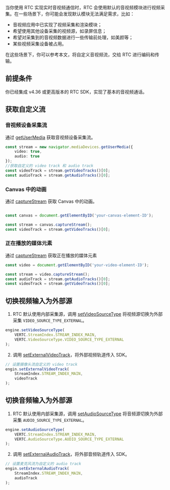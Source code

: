 当你使用 RTC 实现实时音视频通信时，RTC 会使用默认的音视频模块进行视频采集。在一些场景下，你可能会发现默认模块无法满足需求，比如：

* 音视频应用中已实现了视频采集和渲染模块；
* 希望使用其他设备采集的视频源，如录屏信息；
* 希望对采集到的音视频数据进行一些传输前处理，如美颜等；
* 某些视频采集设备被占用。

在这些场景下，你可以参考本文，将自定义音视频流，交给 RTC 进行编码和传输。
## 前提条件
你已经集成 v4.36 或更高版本的 RTC SDK，实现了基本的音视频通话。

## 获取自定义流
### 音视频设备采集流
通过 [getUserMedia](https://developer.mozilla.org/en-US/docs/Web/API/MediaDevices/getUserMedia) 获取音视频设备采集流。
```typescript
const stream = new navigator.mediaDevices.getUserMedia({
    video: true,
    audio: true
});
//获取自定义的 video track 和 audio track
const videoTrack = stream.getVideoTracks()[0];
const audioTrack = stream.getAudioTracks()[0];
```
### Canvas 中的动画
通过 [captureStream](https://developer.mozilla.org/en-US/docs/Web/API/HTMLCanvasElement/captureStream) 获取 Canvas 中的动画。
```typescript

const canvas = document.getElementByID('your-canvas-element-ID');

const stream = canvas.captureStream();
const videoTrack = stream.getVideoTracks()[0];
```
### 正在播放的媒体元素
通过 [captureStream](https://developer.mozilla.org/en-US/docs/Web/API/HTMLMediaElement/captureStream) 获取正在播放的媒体元素
```typescript
const video = document.getElementByID('your-video-element-ID');

const stream = video.captureStream();
const audioTrack = stream.getAudioTracks()[0];
const videoTrack = stream.getVideoTracks()[0];
```
## 切换视频输入为外部源
1. RTC 默认使用内部采集源，调用 [setVideoSourceType](104478.md#setvideosourcetype) 将视频源切换为外部采集 `VIDEO_SOURCE_TYPE_EXTERNAL`。
```typescript
engine.setVideoSourceType(
    VERTC.StreamIndex.STREAM_INDEX_MAIN, 
    VERTC.VideoSourceType.VIDEO_SOURCE_TYPE_EXTERNAL
);
```
2. 调用 [setExternalVideoTrack](104478.md#setexternalvideotrack)，将外部视频轨道传入 SDK。
```typescript
// 设置摄像头流自定义的 video track
engin.setExternalVideoTrack(
    StreamIndex.STREAM_INDEX_MAIN,
    videoTrack
);
```
## 切换音频输入为外部源
1. RTC 默认使用内部采集源，调用 [setAudioSourceType](104478.md#setaudiosourcetype) 将音频源切换为外部采集 `AUDIO_SOURCE_TYPE_EXTERNAL`。
```typescript
engine.setAudioSourceType(
    VERTC.StreamIndex.STREAM_INDEX_MAIN, 
    VERTC.AudioSourceType.AUDIO_SOURCE_TYPE_EXTERNAL
);
```
2. 调用 [setExternalAudioTrack](104478.md#setexternalaudiotrack)，将外部音频轨道传入 SDK。
```typescript
// 设置麦克风流为自定义的 audio track
engin.setExternalAudioTrack(
    StreamIndex.STREAM_INDEX_MAIN,
    audioTrack
);
```
